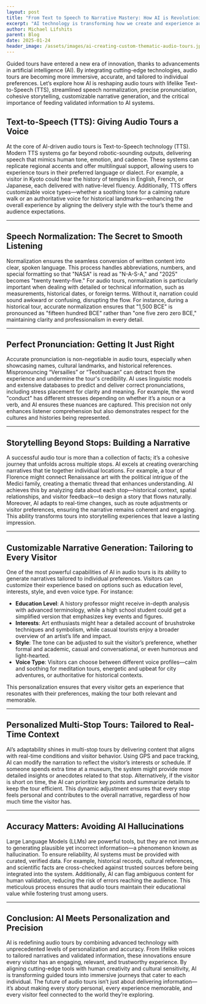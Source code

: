 ```yaml
---
layout: post
title: "From Text to Speech to Narrative Mastery: How AI is Revolutionizing Audio Tours"
excerpt: "AI technology is transforming how we create and experience audio tours, delivering richer, more engaging storytelling. Here’s a deep dive into the key components that make this possible."
author: Michael Lifshits
parent: Blog
date: 2025-01-24
header_image: /assets/images/ai-creating-custom-thematic-audio-tours.jpg
---
```


Guided tours have entered a new era of innovation, thanks to advancements in artificial intelligence (AI). By integrating cutting-edge technologies, audio tours are becoming more immersive, accurate, and tailored to individual preferences. Let’s explore how AI is reshaping audio tours with lifelike Text-to-Speech (TTS), streamlined speech normalization, precise pronunciation, cohesive storytelling, customizable narrative generation, and the critical importance of feeding validated information to AI systems.

## **Text-to-Speech (TTS): Giving Audio Tours a Voice**

At the core of AI-driven audio tours is Text-to-Speech technology (TTS). Modern TTS systems go far beyond robotic-sounding outputs, delivering speech that mimics human tone, emotion, and cadence. These systems can replicate regional accents and offer multilingual support, allowing users to experience tours in their preferred language or dialect. For example, a visitor in Kyoto could hear the history of temples in English, French, or Japanese, each delivered with native-level fluency. Additionally, TTS offers customizable voice types—whether a soothing tone for a calming nature walk or an authoritative voice for historical landmarks—enhancing the overall experience by aligning the delivery style with the tour’s theme and audience expectations.

---

## **Speech Normalization: The Secret to Smooth Listening**

Normalization ensures the seamless conversion of written content into clear, spoken language. This process handles abbreviations, numbers, and special formatting so that "NASA" is read as "N-A-S-A," and "2025" becomes "twenty twenty-five." For audio tours, normalization is particularly important when dealing with detailed or technical information, such as measurements, historical dates, or foreign terms. Without it, narration could sound awkward or confusing, disrupting the flow. For instance, during a historical tour, accurate normalization ensures that "1,500 BCE" is pronounced as "fifteen hundred BCE" rather than "one five zero zero BCE," maintaining clarity and professionalism in every detail.

---

## **Perfect Pronunciation: Getting It Just Right**

Accurate pronunciation is non-negotiable in audio tours, especially when showcasing names, cultural landmarks, and historical references. Mispronouncing “Versailles” or “Teotihuacan” can detract from the experience and undermine the tour's credibility. AI uses linguistic models and extensive databases to predict and deliver correct pronunciations, including stress placement for clarity and meaning. For example, the word "conduct" has different stresses depending on whether it’s a noun or a verb, and AI ensures these nuances are captured. This precision not only enhances listener comprehension but also demonstrates respect for the cultures and histories being represented.

---

## **Storytelling Beyond Stops: Building a Narrative**

A successful audio tour is more than a collection of facts; it’s a cohesive journey that unfolds across multiple stops. AI excels at creating overarching narratives that tie together individual locations. For example, a tour of Florence might connect Renaissance art with the political intrigue of the Medici family, creating a thematic thread that enhances understanding. AI achieves this by analyzing data about each stop—historical context, spatial relationships, and visitor feedback—to design a story that flows naturally. Moreover, AI adapts to real-time changes, such as route adjustments or visitor preferences, ensuring the narrative remains coherent and engaging. This ability transforms tours into storytelling experiences that leave a lasting impression.

---

## **Customizable Narrative Generation: Tailoring to Every Visitor**

One of the most powerful capabilities of AI in audio tours is its ability to generate narratives tailored to individual preferences. Visitors can customize their experience based on options such as education level, interests, style, and even voice type. For instance:

- **Education Level**: A history professor might receive in-depth analysis with advanced terminology, while a high school student could get a simplified version that emphasizes key events and figures.
- **Interests**: Art enthusiasts might hear a detailed account of brushstroke techniques and symbolism, while casual tourists enjoy a broader overview of an artist’s life and impact.
- **Style**: The tone can be adjusted to suit the visitor’s preference, whether formal and academic, casual and conversational, or even humorous and light-hearted.
- **Voice Type**: Visitors can choose between different voice profiles—calm and soothing for meditation tours, energetic and upbeat for city adventures, or authoritative for historical contexts.

This personalization ensures that every visitor gets an experience that resonates with their preferences, making the tour both relevant and memorable.

---

## **Personalized Multi-Stop Tours: Tailored to Real-Time Context**

AI’s adaptability shines in multi-stop tours by delivering content that aligns with real-time conditions and visitor behavior. Using GPS and pace tracking, AI can modify the narration to reflect the visitor’s interests or schedule. If someone spends extra time at a museum, the system might provide more detailed insights or anecdotes related to that stop. Alternatively, if the visitor is short on time, the AI can prioritize key points and summarize details to keep the tour efficient. This dynamic adjustment ensures that every stop feels personal and contributes to the overall narrative, regardless of how much time the visitor has.

---

## **Accuracy Matters: Avoiding AI Hallucinations**

Large Language Models (LLMs) are powerful tools, but they are not immune to generating plausible yet incorrect information—a phenomenon known as hallucination. To ensure reliability, AI systems must be provided with curated, verified data. For example, historical records, cultural references, and scientific facts are cross-checked against trusted sources before being integrated into the system. Additionally, AI can flag ambiguous content for human validation, reducing the risk of errors reaching the audience. This meticulous process ensures that audio tours maintain their educational value while fostering trust among users.

---

## **Conclusion: AI Meets Personalization and Precision**

AI is redefining audio tours by combining advanced technology with unprecedented levels of personalization and accuracy. From lifelike voices to tailored narratives and validated information, these innovations ensure every visitor has an engaging, relevant, and trustworthy experience. By aligning cutting-edge tools with human creativity and cultural sensitivity, AI is transforming guided tours into immersive journeys that cater to each individual. The future of audio tours isn’t just about delivering information—it’s about making every story personal, every experience memorable, and every visitor feel connected to the world they’re exploring.